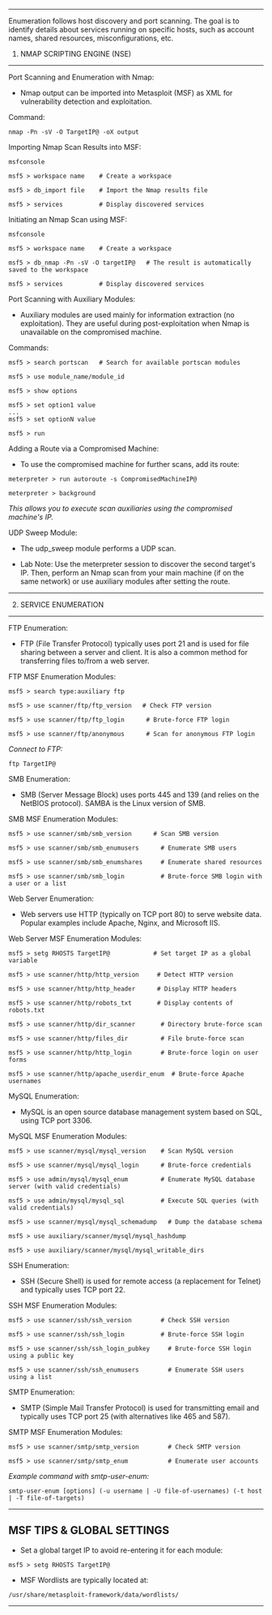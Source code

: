 
---

Enumeration follows host discovery and port scanning. The goal is to identify details about services running on specific hosts, such as account names, shared resources, misconfigurations, etc.

1. NMAP SCRIPTING ENGINE (NSE)
    

---

Port Scanning and Enumeration with Nmap:

- Nmap output can be imported into Metasploit (MSF) as XML for vulnerability detection and exploitation.
    

Command:

```
nmap -Pn -sV -O TargetIP@ -oX output
```

Importing Nmap Scan Results into MSF:

```
msfconsole
```

```
msf5 > workspace name    # Create a workspace
```

```
msf5 > db_import file    # Import the Nmap results file
```

```
msf5 > services          # Display discovered services
```

Initiating an Nmap Scan using MSF:

```
msfconsole
```

```
msf5 > workspace name    # Create a workspace
```

```
msf5 > db_nmap -Pn -sV -O targetIP@   # The result is automatically saved to the workspace
```

```
msf5 > services          # Display discovered services
```

Port Scanning with Auxiliary Modules:

- Auxiliary modules are used mainly for information extraction (no exploitation). They are useful during post-exploitation when Nmap is unavailable on the compromised machine.
    

Commands:

```
msf5 > search portscan   # Search for available portscan modules
```

```
msf5 > use module_name/module_id
```

```
msf5 > show options
```

```
msf5 > set option1 value
...
msf5 > set optionN value
```

```
msf5 > run
```

Adding a Route via a Compromised Machine:

- To use the compromised machine for further scans, add its route:
    

```
meterpreter > run autoroute -s CompromisedMachineIP@
```

```
meterpreter > background
```

_This allows you to execute scan auxiliaries using the compromised machine's IP._

UDP Sweep Module:

- The udp_sweep module performs a UDP scan.
    
- Lab Note: Use the meterpreter session to discover the second target's IP. Then, perform an Nmap scan from your main machine (if on the same network) or use auxiliary modules after setting the route.
    

---

2. SERVICE ENUMERATION
    

---

FTP Enumeration:

- FTP (File Transfer Protocol) typically uses port 21 and is used for file sharing between a server and client. It is also a common method for transferring files to/from a web server.
    

FTP MSF Enumeration Modules:

```
msf5 > search type:auxiliary ftp
```

```
msf5 > use scanner/ftp/ftp_version   # Check FTP version
```

```
msf5 > use scanner/ftp/ftp_login      # Brute-force FTP login
```

```
msf5 > use scanner/ftp/anonymous      # Scan for anonymous FTP login
```

_Connect to FTP:_

```
ftp TargetIP@
```

SMB Enumeration:

- SMB (Server Message Block) uses ports 445 and 139 (and relies on the NetBIOS protocol). SAMBA is the Linux version of SMB.
    

SMB MSF Enumeration Modules:

```
msf5 > use scanner/smb/smb_version      # Scan SMB version
```

```
msf5 > use scanner/smb/smb_enumusers      # Enumerate SMB users
```

```
msf5 > use scanner/smb/smb_enumshares     # Enumerate shared resources
```

```
msf5 > use scanner/smb/smb_login          # Brute-force SMB login with a user or a list
```

Web Server Enumeration:

- Web servers use HTTP (typically on TCP port 80) to serve website data. Popular examples include Apache, Nginx, and Microsoft IIS.
    

Web Server MSF Enumeration Modules:

```
msf5 > setg RHOSTS TargetIP@            # Set target IP as a global variable
```

```
msf5 > use scanner/http/http_version     # Detect HTTP version
```

```
msf5 > use scanner/http/http_header      # Display HTTP headers
```

```
msf5 > use scanner/http/robots_txt       # Display contents of robots.txt
```

```
msf5 > use scanner/http/dir_scanner       # Directory brute-force scan
```

```
msf5 > use scanner/http/files_dir         # File brute-force scan
```

```
msf5 > use scanner/http/http_login        # Brute-force login on user forms
```

```
msf5 > use scanner/http/apache_userdir_enum  # Brute-force Apache usernames
```

MySQL Enumeration:

- MySQL is an open source database management system based on SQL, using TCP port 3306.
    

MySQL MSF Enumeration Modules:

```
msf5 > use scanner/mysql/mysql_version    # Scan MySQL version
```

```
msf5 > use scanner/mysql/mysql_login      # Brute-force credentials
```

```
msf5 > use admin/mysql/mysql_enum         # Enumerate MySQL database server (with valid credentials)
```

```
msf5 > use admin/mysql/mysql_sql          # Execute SQL queries (with valid credentials)
```

```
msf5 > use scanner/mysql/mysql_schemadump   # Dump the database schema
```

```
msf5 > use auxiliary/scanner/mysql/mysql_hashdump
```

```
msf5 > use auxiliary/scanner/mysql/mysql_writable_dirs
```

SSH Enumeration:

- SSH (Secure Shell) is used for remote access (a replacement for Telnet) and typically uses TCP port 22.
    

SSH MSF Enumeration Modules:

```
msf5 > use scanner/ssh/ssh_version        # Check SSH version
```

```
msf5 > use scanner/ssh/ssh_login          # Brute-force SSH login
```

```
msf5 > use scanner/ssh/ssh_login_pubkey     # Brute-force SSH login using a public key
```

```
msf5 > use scanner/ssh/ssh_enumusers        # Enumerate SSH users using a list
```

SMTP Enumeration:

- SMTP (Simple Mail Transfer Protocol) is used for transmitting email and typically uses TCP port 25 (with alternatives like 465 and 587).
    

SMTP MSF Enumeration Modules:

```
msf5 > use scanner/smtp/smtp_version        # Check SMTP version
```

```
msf5 > use scanner/smtp/smtp_enum           # Enumerate user accounts
```

_Example command with smtp-user-enum:_

```
smtp-user-enum [options] (-u username | -U file-of-usernames) (-t host | -T file-of-targets)
```

---

## MSF TIPS & GLOBAL SETTINGS

- Set a global target IP to avoid re-entering it for each module:
    

```
msf5 > setg RHOSTS TargetIP@
```

- MSF Wordlists are typically located at:
    

```
/usr/share/metasploit-framework/data/wordlists/
```

---